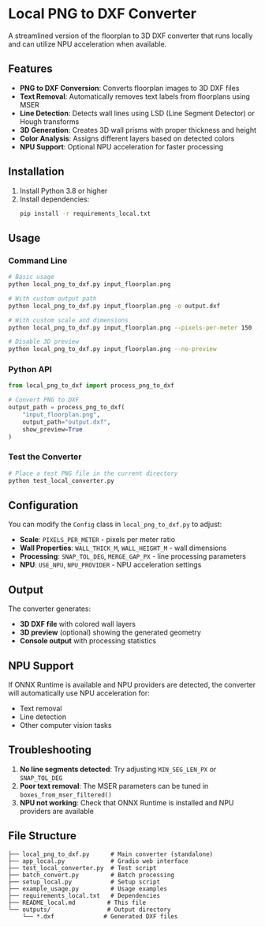 # Local PNG to DXF Converter

A streamlined version of the floorplan to 3D DXF converter that runs locally and can utilize NPU acceleration when available.

## Features

- **PNG to DXF Conversion**: Converts floorplan images to 3D DXF files
- **Text Removal**: Automatically removes text labels from floorplans using MSER
- **Line Detection**: Detects wall lines using LSD (Line Segment Detector) or Hough transforms
- **3D Generation**: Creates 3D wall prisms with proper thickness and height
- **Color Analysis**: Assigns different layers based on detected colors
- **NPU Support**: Optional NPU acceleration for faster processing

## Installation

1. Install Python 3.8 or higher
2. Install dependencies:
   ```bash
   pip install -r requirements_local.txt
   ```

## Usage

### Command Line

```bash
# Basic usage
python local_png_to_dxf.py input_floorplan.png

# With custom output path
python local_png_to_dxf.py input_floorplan.png -o output.dxf

# With custom scale and dimensions
python local_png_to_dxf.py input_floorplan.png --pixels-per-meter 150 --wall-thickness 0.1 --wall-height 2.5

# Disable 3D preview
python local_png_to_dxf.py input_floorplan.png --no-preview
```

### Python API

```python
from local_png_to_dxf import process_png_to_dxf

# Convert PNG to DXF
output_path = process_png_to_dxf(
    "input_floorplan.png",
    output_path="output.dxf",
    show_preview=True
)
```

### Test the Converter

```bash
# Place a test PNG file in the current directory
python test_local_converter.py
```

## Configuration

You can modify the `Config` class in `local_png_to_dxf.py` to adjust:

- **Scale**: `PIXELS_PER_METER` - pixels per meter ratio
- **Wall Properties**: `WALL_THICK_M`, `WALL_HEIGHT_M` - wall dimensions
- **Processing**: `SNAP_TOL_DEG`, `MERGE_GAP_PX` - line processing parameters
- **NPU**: `USE_NPU`, `NPU_PROVIDER` - NPU acceleration settings

## Output

The converter generates:
- **3D DXF file** with colored wall layers
- **3D preview** (optional) showing the generated geometry
- **Console output** with processing statistics

## NPU Support

If ONNX Runtime is available and NPU providers are detected, the converter will automatically use NPU acceleration for:
- Text removal
- Line detection
- Other computer vision tasks

## Troubleshooting

1. **No line segments detected**: Try adjusting `MIN_SEG_LEN_PX` or `SNAP_TOL_DEG`
2. **Poor text removal**: The MSER parameters can be tuned in `boxes_from_mser_filtered()`
3. **NPU not working**: Check that ONNX Runtime is installed and NPU providers are available

## File Structure

```
├── local_png_to_dxf.py      # Main converter (standalone)
├── app_local.py             # Gradio web interface
├── test_local_converter.py  # Test script
├── batch_convert.py         # Batch processing
├── setup_local.py           # Setup script
├── example_usage.py         # Usage examples
├── requirements_local.txt   # Dependencies
├── README_local.md         # This file
└── outputs/                # Output directory
    └── *.dxf              # Generated DXF files
```


